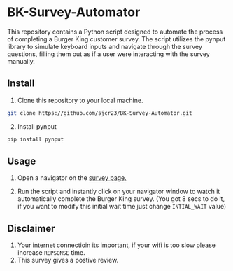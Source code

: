# BK-Survey-Automator

This repository contains a Python script designed to automate the process of completing a Burger King customer survey. The script utilizes the pynput library to simulate keyboard inputs and navigate through the survey questions, filling them out as if a user were interacting with the survey manually.

## Install

1. Clone this repository to your local machine.

```bash
git clone https://github.com/sjcr23/BK-Survey-Automator.git
```

2. Install pynput

```bash
pip install pynput
```

## Usage

1. Open a navigator on the [survey page.](https://www.evaluabk.com/)

2. Run the script and instantly click on your navigator window to watch it automatically complete the Burger King survey. (You got 8 secs to do it, if you want to modify this initial wait time just change `INTIAL_WAIT` value)

## Disclaimer

1. Your internet connectioin its important, if your wifi is too slow please increase `REPSONSE` time.
2. This survey gives a postive review.
